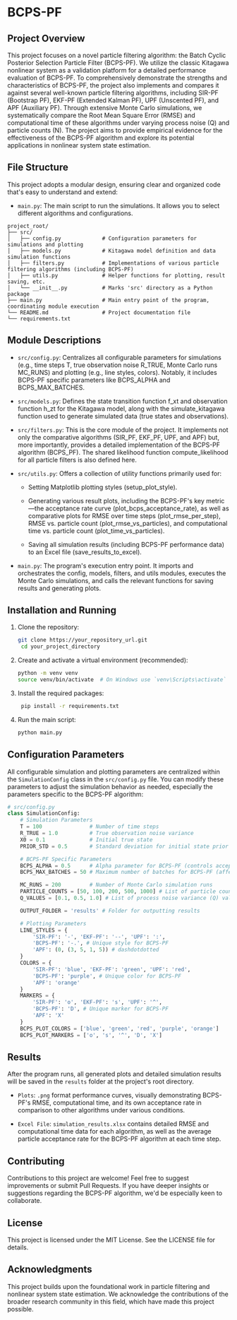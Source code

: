 # BCPS-PF

## Project Overview

This project focuses on a novel particle filtering algorithm: 
the Batch Cyclic Posterior Selection Particle Filter (BCPS-PF). 
We utilize the classic Kitagawa nonlinear system as a validation platform
for a detailed performance evaluation of BCPS-PF. To comprehensively demonstrate
the strengths and characteristics of BCPS-PF, the project also implements and 
compares it against several well-known particle filtering algorithms, including
SIR-PF (Bootstrap PF), EKF-PF (Extended Kalman PF), UPF (Unscented PF), and APF (Auxiliary PF).
Through extensive Monte Carlo simulations, we systematically compare the Root Mean Square Error (RMSE) 
and computational time of these algorithms under varying process noise (Q) and particle counts (N).
The project aims to provide empirical evidence for the effectiveness of the BCPS-PF algorithm and 
explore its potential applications in nonlinear system state estimation.

## File Structure
This project adopts a modular design, ensuring clear and organized code that's easy to understand and extend:
- `main.py`: The main script to run the simulations. It allows you to select different algorithms and configurations.
```text
project_root/
├── src/
│   ├── config.py             # Configuration parameters for simulations and plotting
│   ├── models.py             # Kitagawa model definition and data simulation functions
│   ├── filters.py            # Implementations of various particle filtering algorithms (including BCPS-PF)
│   ├── utils.py              # Helper functions for plotting, result saving, etc.
│   └── __init__.py           # Marks 'src' directory as a Python package
├── main.py                   # Main entry point of the program, coordinating module execution
└── README.md                 # Project documentation file
└── requirements.txt
```

## Module Descriptions
- `src/config.py`: Centralizes all configurable parameters for simulations (e.g., time steps T, true observation noise R_TRUE, Monte Carlo runs MC_RUNS) and plotting (e.g., line styles, colors). Notably, it includes BCPS-PF specific parameters like BCPS_ALPHA and BCPS_MAX_BATCHES.

- `src/models.py`: Defines the state transition function f_xt and observation function h_zt for the Kitagawa model, along with the simulate_kitagawa function used to generate simulated data (true states and observations).

- `src/filters.py`: This is the core module of the project. It implements not only the comparative algorithms (SIR_PF, EKF_PF, UPF, and APF) but, more importantly, provides a detailed implementation of the BCPS-PF algorithm (BCPS_PF). The shared likelihood function compute_likelihood for all particle filters is also defined here.

- `src/utils.py`: Offers a collection of utility functions primarily used for:

    - Setting Matplotlib plotting styles (setup_plot_style).

    - Generating various result plots, including the BCPS-PF's key metric—the acceptance rate curve (plot_bcps_acceptance_rate), as well as comparative plots for RMSE over time steps (plot_rmse_per_step), RMSE vs. particle count (plot_rmse_vs_particles), and computational time vs. particle count (plot_time_vs_particles).

    - Saving all simulation results (including BCPS-PF performance data) to an Excel file (save_results_to_excel).

- `main.py`: The program's execution entry point. It imports and orchestrates the config, models, filters, and utils modules, executes the Monte Carlo simulations, and calls the relevant functions for saving results and generating plots.

## Installation and Running
1. Clone the repository:
   ```bash
   git clone https://your_repository_url.git
    cd your_project_directory
    ```
2. Create and activate a virtual environment (recommended):
   ```bash
   python -m venv venv
   source venv/bin/activate  # On Windows use `venv\Scripts\activate`
   ```
3. Install the required packages:
   ```bash
    pip install -r requirements.txt
    ```
4. Run the main script:
   ```bash
   python main.py
   ```

## Configuration Parameters
All configurable simulation and plotting parameters are centralized within the `SimulationConfig` class
in the `src/config.py` file. You can modify these parameters to adjust the simulation behavior as needed, 
especially the parameters specific to the BCPS-PF algorithm:

```python
# src/config.py
class SimulationConfig:
    # Simulation Parameters
    T = 100               # Number of time steps
    R_TRUE = 1.0          # True observation noise variance
    X0 = 0.1              # Initial true state
    PRIOR_STD = 0.5       # Standard deviation for initial state prior (used to generate initial particles)

    # BCPS-PF Specific Parameters
    BCPS_ALPHA = 0.5      # Alpha parameter for BCPS-PF (controls acceptance probability)
    BCPS_MAX_BATCHES = 50 # Maximum number of batches for BCPS-PF (affects convergence speed)

    MC_RUNS = 200         # Number of Monte Carlo simulation runs
    PARTICLE_COUNTS = [50, 100, 200, 500, 1000] # List of particle counts to test
    Q_VALUES = [0.1, 0.5, 1.0] # List of process noise variance (Q) values to test

    OUTPUT_FOLDER = 'results' # Folder for outputting results

    # Plotting Parameters
    LINE_STYLES = {
        'SIR-PF': '-', 'EKF-PF': '--', 'UPF': ':',
        'BCPS-PF': '-.', # Unique style for BCPS-PF
        'APF': (0, (3, 5, 1, 5)) # dashdotdotted
    }
    COLORS = {
        'SIR-PF': 'blue', 'EKF-PF': 'green', 'UPF': 'red',
        'BCPS-PF': 'purple', # Unique color for BCPS-PF
        'APF': 'orange'
    }
    MARKERS = {
        'SIR-PF': 'o', 'EKF-PF': 's', 'UPF': '^',
        'BCPS-PF': 'D', # Unique marker for BCPS-PF
        'APF': 'X'
    }
    BCPS_PLOT_COLORS = ['blue', 'green', 'red', 'purple', 'orange']
    BCPS_PLOT_MARKERS = ['o', 's', '^', 'D', 'X']
```

## Results

After the program runs, all generated plots and detailed simulation results will be saved in the `results` 
folder at the project's root directory.

- `Plots`: `.png` format performance curves, visually demonstrating BCPS-PF's RMSE, computational time, and its own acceptance rate in comparison to other algorithms under various conditions.

- `Excel File`: `simulation_results.xlsx` contains detailed RMSE and computational time data for each algorithm, as well as the average particle acceptance rate for the BCPS-PF algorithm at each time step.

## Contributing
Contributions to this project are welcome! Feel free to suggest improvements or submit Pull Requests. If you have deeper insights or suggestions regarding the BCPS-PF algorithm, we'd be especially keen to collaborate.

## License
This project is licensed under the MIT License. See the LICENSE file for details.

## Acknowledgments
This project builds upon the foundational work in particle filtering and nonlinear system state estimation. We acknowledge the contributions of the broader research community in this field, which have made this project possible.
